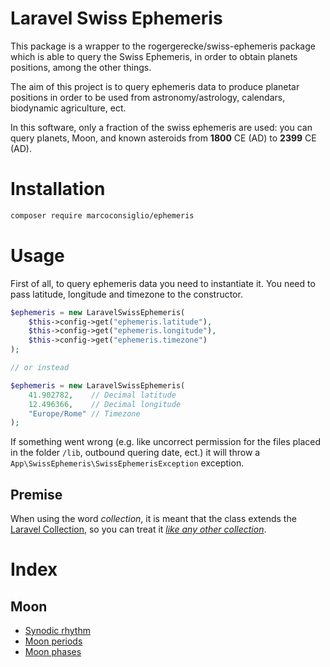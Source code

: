 # Laravel Swiss Ephemeris
This package is a wrapper to the rogergerecke/swiss-ephemeris package which is able to query the Swiss Ephemeris, in order to obtain planets positions, among the other things.

The aim of this project is to query ephemeris data to produce planetar positions in order to be used from astronomy/astrology, calendars, biodynamic agriculture, ect.

In this software, only a fraction of the swiss ephemeris are used: you can query planets, Moon, and known asteroids from **1800** CE (AD) to **2399** CE (AD).

# Installation
```bash
composer require marcoconsiglio/ephemeris
```
# Usage
First of all, to query ephemeris data you need to instantiate it. You need to pass latitude, longitude and timezone to the constructor.

```php
$ephemeris = new LaravelSwissEphemeris(
    $this->config->get("ephemeris.latitude"), 
    $this->config->get("ephemeris.longitude"),
    $this->config->get("ephemeris.timezone")
);

// or instead

$ephemeris = new LaravelSwissEphemeris(
    41.902782,    // Decimal latitude
    12.496366,    // Decimal longitude
    "Europe/Rome" // Timezone
);
```
If something went wrong (e.g. like uncorrect permission for the files placed in the folder `/lib`, outbound quering date, ect.) it will throw a `App\SwissEphemeris\SwissEphemerisException` exception.

## Premise
When using the word *collection*, it is meant that the class extends the [Laravel Collection](https://laravel.com/docs/8.x/collections), so you can treat it [*like any other collection*](https://laravel.com/docs/8.x/collections#available-methods).

# Index
## Moon
- [Synodic rhythm](docs/md/SynodicRhythm.md)
- [Moon periods](docs/md/MoonPeriods.md)
- [Moon phases](docs/md/MoonPhases.md)



